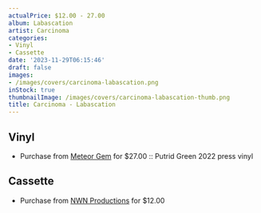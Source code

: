 ```yaml
---
actualPrice: $12.00 - 27.00
album: Labascation
artist: Carcinoma
categories:
- Vinyl
- Cassette
date: '2023-11-29T06:15:46'
draft: false
images:
- /images/covers/carcinoma-labascation.png
inStock: true
thumbnailImage: /images/covers/carcinoma-labascation-thumb.png
title: Carcinoma - Labascation
---
```


## Vinyl
* Purchase from [Meteor Gem](https://meteor-gem.com/products/carcinoma-labascation-lp) for $27.00 :: Putrid Green 2022 press vinyl
## Cassette
* Purchase from [NWN Productions](http://shop.nwnprod.com/index.php?route=product/product&path=73&product_id=15544&sort=pd.name&order=ASC) for $12.00
